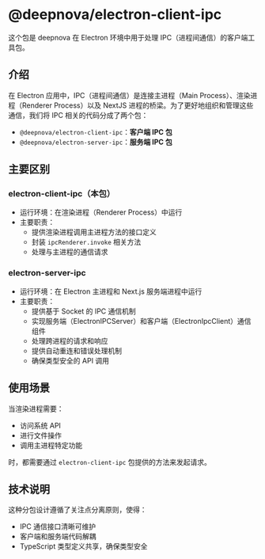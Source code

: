 # @deepnova/electron-client-ipc

这个包是 deepnova 在 Electron 环境中用于处理 IPC（进程间通信）的客户端工具包。

## 介绍

在 Electron 应用中，IPC（进程间通信）是连接主进程（Main Process）、渲染进程（Renderer Process）以及 NextJS 进程的桥梁。为了更好地组织和管理这些通信，我们将 IPC 相关的代码分成了两个包：

- `@deepnova/electron-client-ipc`：**客户端 IPC 包**
- `@deepnova/electron-server-ipc`：**服务端 IPC 包**

## 主要区别

### electron-client-ipc（本包）

- 运行环境：在渲染进程（Renderer Process）中运行
- 主要职责：
  - 提供渲染进程调用主进程方法的接口定义
  - 封装 `ipcRenderer.invoke` 相关方法
  - 处理与主进程的通信请求

### electron-server-ipc

- 运行环境：在 Electron 主进程和 Next.js 服务端进程中运行
- 主要职责：
  - 提供基于 Socket 的 IPC 通信机制
  - 实现服务端（ElectronIPCServer）和客户端（ElectronIpcClient）通信组件
  - 处理跨进程的请求和响应
  - 提供自动重连和错误处理机制
  - 确保类型安全的 API 调用

## 使用场景

当渲染进程需要：

- 访问系统 API
- 进行文件操作
- 调用主进程特定功能

时，都需要通过 `electron-client-ipc` 包提供的方法来发起请求。

## 技术说明

这种分包设计遵循了关注点分离原则，使得：

- IPC 通信接口清晰可维护
- 客户端和服务端代码解耦
- TypeScript 类型定义共享，确保类型安全

